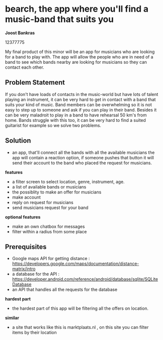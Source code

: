 # bearch, the app where you'll find a music-band that suits you

__Joost Bankras__

12377775

My final product of this minor will be an app for musicians who are looking for a band to play with. The app will allow the people who are in need of a band to see which bands nearby are looking for musicians so they can contact each other.

## Problem Statement

If you don't have loads of contacts in the music-world but have lots of talent playing an instrument, it can be very hard to get in contact with a band that suits your kind of music. Band members can be overwhelming so it is not easy to step up to someone and ask if you can play in their band. Besides it can be very maladroit to play in a band to have rehearsal 50 km's from home. Bands struggle with this too, it can be very hard to find a suited guitarist for example so we solve two problems.

## Solution

- an app, that'll connect all the bands with all the available musicians the app will contain a reaction option, if someone pushes that button it will send their account to the band who placed the request for musicians.

__features__

- a filter screen to select location, genre, instrument, age.
- a list of available bands or musicians
- the possiblity to make an offer for musicians
- make account
- reply on request for musicians
- send musicians request for your band

__optional features__

- make an own chatbox for messages
- filter within a radius from some place

## Prerequisites

- Google maps API for getting distance : https://developers.google.com/maps/documentation/distance-matrix/intro
- a database for the API : https://developer.android.com/reference/android/database/sqlite/SQLiteDatabase
- an API that handles all the requests for the database

__hardest part__

- the hardest part of this app will be filtering all the offers on location.

__similar__
- a site that works like this is marktplaats.nl , on this site you can filter items by their location
